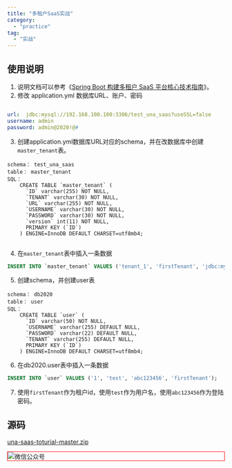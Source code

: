 ```yaml
---
title: "多租户SaaS实战"
category:
  - "practice"
tag:
  - "实战"
---
```



## 使用说明

1. 说明文档可以参考《[Spring Boot 构建多租户 SaaS 平台核心技术指南](https://mp.weixin.qq.com/s/6Gihii6HtBsgcbiQ-2XvUg)》。
2. 修改 application.yml 数据库URL、账户、密码

```yml

url:  jdbc:mysql://192.168.100.100:3306/test_una_saas?useSSL=false
username: admin
password: admin@2020!@#
```

3. 创建application.yml数据库URL对应的schema，并在改数据库中创建`master_tenant`表。

```
schema： test_una_saas
table： master_tenant
SQL： 
    CREATE TABLE `master_tenant` (
      `ID` varchar(255) NOT NULL,
      `TENANT` varchar(30) NOT NULL,
      `URL` varchar(255) NOT NULL,
      `USERNAME` varchar(30) NOT NULL,
      `PASSWORD` varchar(30) NOT NULL,
      `version` int(11) NOT NULL,
      PRIMARY KEY (`ID`)
    ) ENGINE=InnoDB DEFAULT CHARSET=utf8mb4;
    
```

4. 在`master_tenant`表中插入一条数据

```sql
INSERT INTO `master_tenant` VALUES ('tenant_1', 'firstTenant', 'jdbc:mysql://192.168.100.100:3306/db2020?useSSL=false', 'admin', 'admin@2020!@#', '0');
```

5. 创建schema，并创建user表

```
schema： db2020
table： user
SQL： 
    CREATE TABLE `user` (
      `ID` varchar(50) NOT NULL,
      `USERNAME` varchar(255) DEFAULT NULL,
      `PASSWORD` varchar(22) DEFAULT NULL,
      `TENANT` varchar(255) DEFAULT NULL,
      PRIMARY KEY (`ID`)
    ) ENGINE=InnoDB DEFAULT CHARSET=utf8mb4;
```

6. 在db2020.user表中插入一条数据

```sql
INSERT INTO `user` VALUES ('1', 'test', 'abc123456', 'firstTenant');
```

7. 使用`firstTenant`作为租户id，使用`test`作为用户名，使用`abc123456`作为登陆密码。



## 源码

[una-saas-toturial-master.zip](../source/una-saas-toturial-master.zip)





<img style="border:1px red solid; display:block; margin:0 auto;" :src="$withBase('/qrcode.jpg')" alt="微信公众号" />
